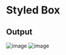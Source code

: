 # Styled Box

## Output
![image](https://github.com/user-attachments/assets/41e052f6-775b-492e-a156-c9880a7ca267)
![image](https://github.com/user-attachments/assets/b76052b8-e103-442c-9d5b-f4779aa16b0c)
